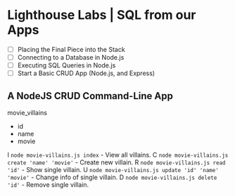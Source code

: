 # Lighthouse Labs | SQL from our Apps

* [ ] Placing the Final Piece into the Stack
* [ ] Connecting to a Database in Node.js
* [ ] Executing SQL Queries in Node.js
* [ ] Start a Basic CRUD App (Node.js, and Express)

## A NodeJS CRUD Command-Line App

movie_villains
* id
* name
* movie

I `node movie-villains.js index` - View all villains.
C `node movie-villains.js create 'name' 'movie'` - Create new villain.
R `node movie-villains.js read 'id'` - Show single villain.
U `node movie-villains.js update 'id' 'name' 'movie'` - Change info of single villain.
D `node movie-villains.js delete 'id'` - Remove single villain.

